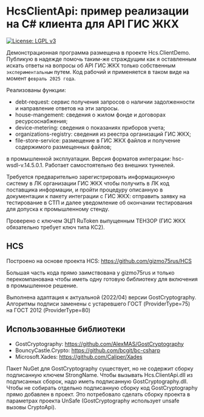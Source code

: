 ﻿
# HcsClientApi: пример реализации на С# клиента для API ГИС ЖКХ

[![License: LGPL v3](https://img.shields.io/badge/License-LGPL_v3-blue.svg)](https://www.gnu.org/licenses/lgpl-3.0)

Демонстрационная программа размещена в проекте Hcs.ClientDemo.
Публикую в надежде помочь таким-же страждущим как я оставленным
искать ответы на вопросы об API ГИС ЖКХ только собственным 
`экспериментальным` путем. Код рабочий и применяется в таком 
виде на момент `февраль 2025 года`. 

Реализованы функции: 
* debt-request: сервис получения запросов о наличии задолженности
  и направление ответов на эти запросы. 
* house-mangement: сведения о жилом фонде и договорах ресурсоснабжения;
* device-metering: сведения о показаниях приборов учета;
* organizations-registry: сведения из реестра организаций ГИС ЖКХ;
* file-store-service: размещение в ГИС ЖКХ файлов и получение содержимого
  размещенных файлов;

в промышленной эксплуатации. Версия форматов интеграции: hsc-wsdl-v.14.5.0.1. 
Работает самостоятельно без внешних туннелей. 

Требуется предварительно зарегистрировать информационную систему в ЛК организации 
ГИС ЖКХ чтобы получить в ЛК код поставщика информации, и пройти процедуру описанную
в документации к пакету интеграции с ГИС ЖКХ: отправить заявку на тестирование в СТП 
и далее уведомление об окончании тестирования для допуска к промышленному стенду.

Проверено с ключем ЭЦП RuToken выпущенным ТЕНЗОР (ГИС ЖКХ обязательно требует 
ключ типа КС2).

## HCS
Построено на основе проекта HCS: https://github.com/gizmo75rus/HCS 

Большая часть кода прямо заимствована у gizmo75rus и только перекомпанована
чтобы иметь одну готовую библиотеку для включения в промышленное 
решение.

Выполнена адаптация к актуальной (2022/04) версии GostCryptography.
Алгоритмы подписи заменены с устаревшего ГОСТ (ProviderType=75) на 
ГОСТ 2012 (ProviderType=80)

## Использованные библиотеки
* GostCryptography: https://github.com/AlexMAS/GostCryptography
* BouncyCastle.Crypto: https://github.com/bcgit/bc-csharp
* Microsoft.Xades: https://github.com/Caliper/Xades

Пакет NuGet для GostCryptography существует, но не содержит сборку 
подписанную ключем StrongName. Чтобы вызывать Hcs.ClientApi.dll из
подписанных сборок, надо иметь подписанную GostCryptography.dll. 
Чтобы не собирать отдельно подписанную сборку код GostCryptography 
прямо добавлен в проект. Это потребовало сделать сборку проекта в 
параметрах проекта UnSafe (GostCryptography использует unsafe
вызовы CryptoApi). 
